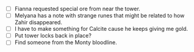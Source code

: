 - [ ] Fianna requested special ore from near the tower.
- [ ] Melyana has a note with strange runes that might be related to how Zahir disappeared.
- [ ] I have to make something for Calcite cause he keeps giving me gold.
- [ ] Put tower locks back in place? 
- [ ] Find someone from the Monty bloodline.